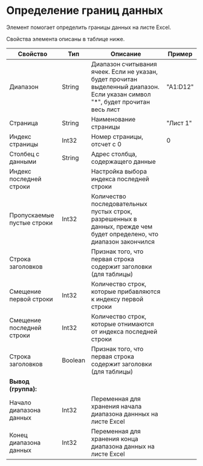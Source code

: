# Определение границ данных

Элемент помогает определить границы данных на листе Excel.

Свойства элемента описаны в таблице ниже. 

| Свойство                   | Тип               | Описание                              |  Пример           
| -------------------------- | ----------------- | ------------------------------------- | ---------------
| Диапазон                   | String            | Диапазон считывания ячеек. Если не указан, будет прочитан выделенный диапазон. Если указан символ "\*", будет прочитан весь лист | "A1:D12"        
| Страница                   | String            | Наименование страницы               | "Лист 1"
| Индекс страницы            | Int32             | Номер страницы, отсчет с 0          | 0
| Столбец с данными          | String            | Адрес столбца, содержащего данные   |       
| Индекс последней строки    |                   | Настройка выбора индекса последней строки |  
| Пропускаемые пустые строки | Int32             | Количество последовательных пустых строк, разрешенных в данных, прежде чем будет определено, что диапазон закончился |   
| Строка заголовков          |                   | Признак того, что первая строка содержит заголовки (для таблицы) |   
| Смещение первой строки     | Int32             | Количество строк, которые прибавляются к индексу первой строки |   
| Смещение последней строки  | Int32             | Количество строк, которые отнимаются от индекса последней строки |   
| Строка заголовков          | Boolean           | Признак того, что первая строка содержит заголовки (для таблицы) |   
| **Вывод (группа):**        |                   |   | 
| Начало диапазона данных    | Int32             | Переменная для хранения начала диапазона даннных на листе Excel |             
| Конец диапазона данных     | Int32             | Переменная для хранения конца диапазона данных на листе Excel |   
 



